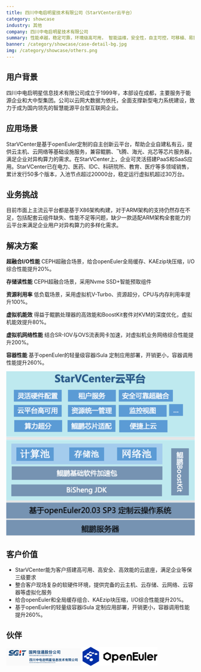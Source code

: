 ```yaml
---
title: 四川中电启明星技术有限公司（StarVCenter云平台）
category: showcase
industry: 其他
company: 四川中电启明星技术有限公司
summary: 性能卓越，稳定可靠，环境级高可用， 智能运维，安全性，自主可控，可移植、易操作
banner: /category/showcase/case-detail-bg.jpg
img: /category/showcase/others.png
---
```


## 用户背景

四川中电启明星信息技术有限公司成立于1999年，本部设在成都，主要服务于能源企业和大中型集团。公司以云网大数据为依托，全面支撑新型电力系统建设，致力于成为国内领先的智慧能源平台型互联网企业。



## 应用场景

StarVCenter是基于openEuler定制的自主创新云平台，帮助企业自建私有云，提供云主机、云网络等基础设施服务，兼容鲲鹏、飞腾、海光、兆芯等芯片服务器，满足企业对异构算力的需求。在StarVCenter上，企业可灵活搭建PaaS和SaaS应用。StarVCenter已在电力、医药、IDC、科研院所、教育、医疗等多领域销售，累计发行50多个版本，入池节点超过20000台，稳定运行虚拟机超过30万台。


## 业务挑战

目前市面上主流云平台都是基于X86架构构建，对于ARM架构的支持仍然存在不足，包括配套云组件缺失、性能不足等问题，缺少一款适配ARM架构全套能力的云平台来满足企业用户对异构算力的多样化需求。


## 解决方案

**超融合I/O性能** CEPH超融合场景，给合openEuler全局缓存、KAEzip块压缩，I/O综合性能提升20%。

**存储读性能** CEPH超融合场景，采用Nvme SSD+智能预取组件

**资源利用率** 低负载场景，采用虚拟机V-Turbo、资源超分，CPU与内存利用率提升100%。

**虚拟机能效** 得益于鲲鹏处理器的高效能和BoostKit套件对KVM的深度优化，虚拟机能效提升80%。

**虚拟机网络性能** 结合SR-IOV与OVS流表网卡加速，对虚拟机业务网络综合性能提升200%。

**容器性能** 基于openEuler的轻量级容器iSula 定制应用部署，开销更小，容器调用性能提升260%。



<img src="./xh.png" width="1000" >


## 客户价值

- StarVCenter能为客户搭建高可用、高安全、高效能的云底座，满足企业等保三级要求
- 整合客户现场复杂的软硬件环境，提供完备的云主机、云存储、云网络、云容器等虚拟化服务
- 给合openEuler和全局缓存组合、KAEzip块压缩，I/O综合性能提升20%。
- 基于openEuler的轻量级容器iSula 定制应用部署，开销更小，容器调用性能提升260%。



## 伙伴



<img src="./logo.png" width="200" >


<img src="./logo1.png" width="200" >